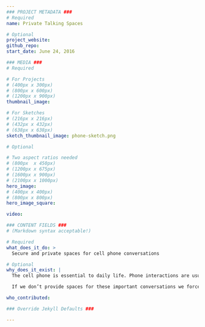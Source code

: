 ```yaml
---
### PROJECT METADATA ###
# Required
name: Private Talking Spaces

# Optional
project_website:
github_repo:
start_date: June 24, 2016

### MEDIA ###
# Required

# For Projects
# (400px x 300px)
# (800px x 600px)
# (1200px x 900px)
thumbnail_image:

# For Sketches
# (216px x 216px)
# (432px x 432px)
# (638px x 638px)
sketch_thumbnail_image: phone-sketch.png

# Optional

# Two aspect ratios needed
# (800px  x 450px)
# (1200px x 675px)
# (1600px x 900px)
# (2100px x 1000px)
hero_image:
# (400px x 400px)
# (800px x 800px)
hero_image_square:

video:

### CONTENT FIELDS ###
# (Markdown syntax acceptable!)

# Required
what_does_it_do: >
  Secure and private spaces for cell phone conversations

# Optional
why_does_it_exist: |
  The cell phone is essential to daily life. Phone interactions are usually silent, but occasionally people need to use their phones for vocal conversations. These vocal conversations are often as important as any other information exchange in the library and range from job interviews to collaborations with folks in remote locations to check-ins with parents.

  If we don’t provide spaces for these important conversations we force people to choose between two bad options – either divulge their sensitive information publicly and disturb those around them, or leave the library.

who_contributed:

### Override Jekyll Defaults ###

---
```

